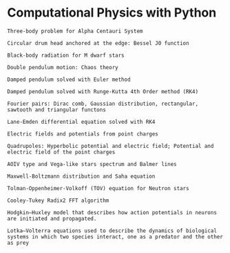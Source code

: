 # Computational Physics with Python


	Three-body problem for Alpha Centauri System
	
	Circular drum head anchored at the edge: Bessel J0 function
	
	Black-body radiation for M dwarf stars
	
	Double pendulum motion: Chaos theory
	
	Damped pendulum solved with Euler method
	
	Damped pendulum solved with Runge-Kutta 4th Order method (RK4)
	
	Fourier pairs: Dirac comb, Gaussian distribution, rectangular, sawtooth and triangular functons
	
	Lane-Emden differential equation solved with RK4
	
	Electric fields and potentials from point charges
	
	Quadrupoles: Hyperbolic potential and electric field; Potential and electric field of the point charges
	
	AOIV type and Vega-like stars spectrum and Balmer lines
	
	Maxwell-Boltzmann distribution and Saha equation

	Tolman-Oppenheimer-Volkoff (TOV) equation for Neutron stars
	
	Cooley-Tukey Radix2 FFT algorithm
	
	Hodgkin–Huxley model that describes how action potentials in neurons are initiated and propagated. 
	
	Lotka–Volterra equations used to describe the dynamics of biological systems in which two species interact, one as a predator and the other as prey

